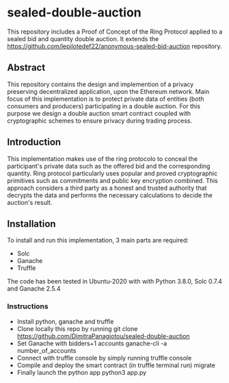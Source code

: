 # sealed-double-auction

This repository includes a Proof of Concept of the Ring Protocol applied to a sealed bid and quantity double auction. It extends the https://github.com/lepilotedef22/anonymous-sealed-bid-auction
repository.

## Abstract
This repository contains the design and implemention of a privacy preserving decentralized application, upon the Ethereum network.
Main focus of this implementation is to protect private data of entities (both consumers and producers) participating in a double auction.
For this purpose we design a double auction smart contract coupled with cryptographic schemes to ensure privacy during trading process. 

## Introduction
This implementation makes use of the ring protocolo to conceal the participant's private data such as the offered bid and the corresponding quantity. Ring protocol particularly
uses popular and proved cryptographic primitives such as commitments and public key encryption combined. This approach considers a third party as a honest and trusted authority
that decrypts the data and performs the necessary calculations to decide the auction's result. 

## Installation
To install and run this implementation, 3 main parts are required:
  - Solc
  - Ganache
  - Truffle
  
 The code has been tested in Ubuntu-2020 with with Python 3.8.0, Solc 0.7.4 and Ganache 2.5.4
 
 ### Instructions
  - Install python, ganache and truffle
  - Clone locally this repo by running 
      git clone https://github.com/DimitraPanagiotou/sealed-double-auction
  - Set Ganache with bidders+1 accounts
      ganache-cli -a number_of_accounts
  - Connect with truffle console by simply running
      truffle console 
  - Compile and deploy the smart contract
      (in truffle terminal run) migrate
  - Finally launch the python app 
      python3 app.py
  

